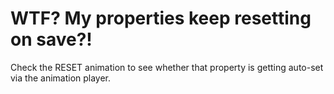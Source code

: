 # WTF?  My properties keep resetting on save?!

Check the RESET animation to see whether that property is getting auto-set via the animation player.